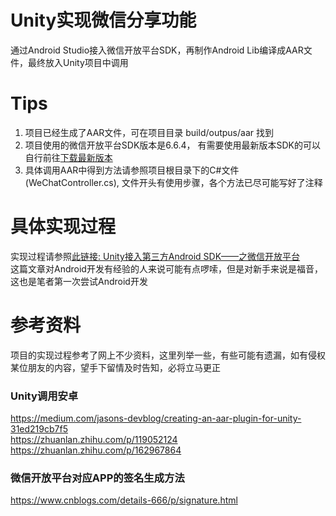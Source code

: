 # Unity实现微信分享功能
通过Android Studio接入微信开放平台SDK，再制作Android Lib编译成AAR文件，最终放入Unity项目中调用

# Tips
1. 项目已经生成了AAR文件，可在项目目录 build/outpus/aar 找到
2. 项目使用的微信开放平台SDK版本是6.6.4， 有需要使用最新版本SDK的可以自行前往[下载最新版本](https://bintray.com/wechat-sdk-team/maven/com.tencent.mm.opensdk%3Awechat-sdk-android-without-mta#files/com/tencent/mm/opensdk/wechat-sdk-android-without-mta)
3. 具体调用AAR中得到方法请参照项目根目录下的C#文件(WeChatController.cs), 文件开头有使用步骤，各个方法已尽可能写好了注释

# 具体实现过程
实现过程请参照[此链接: Unity接入第三方Android SDK——之微信开放平台](https://www.yuque.com/jooki/hcm4it/ft6for)  
这篇文章对Android开发有经验的人来说可能有点啰嗦，但是对新手来说是福音，这也是笔者第一次尝试Android开发

# 参考资料
项目的实现过程参考了网上不少资料，这里列举一些，有些可能有遗漏，如有侵权某位朋友的内容，望手下留情及时告知，必将立马更正
### Unity调用安卓
https://medium.com/jasons-devblog/creating-an-aar-plugin-for-unity-31ed219cb7f5  
https://zhuanlan.zhihu.com/p/119052124  
https://zhuanlan.zhihu.com/p/162967864  
### 微信开放平台对应APP的签名生成方法
https://www.cnblogs.com/details-666/p/signature.html
